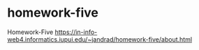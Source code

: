 # homework-five
 Homework-Five
https://in-info-web4.informatics.iupui.edu/~jandrad/homework-five/about.html
